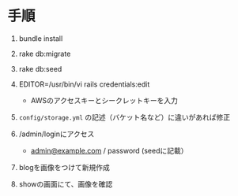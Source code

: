 # 手順
1. bundle install
1. rake db:migrate
1. rake db:seed
1. EDITOR=/usr/bin/vi rails credentials:edit
   - AWSのアクセスキーとシークレットキーを入力

1. `config/storage.yml` の記述（バケット名など）に違いがあれば修正
1. /admin/loginにアクセス
   - admin@example.com / password (seedに記載）

1. blogを画像をつけて新規作成
1. showの画面にて、画像を確認
